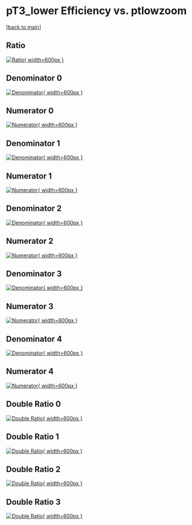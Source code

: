 # pT3_lower Efficiency vs. ptlowzoom

[[back to main](./)]



## Ratio

[![Ratio](../mtv/var/pT3_lower_xtr_321_0_eff_ptlowzoom.png){ width=600px }](../mtv/var/pT3_lower_xtr_321_0_eff_ptlowzoom.pdf)

## Denominator 0

[![Denominator](../mtv/den/pT3_lower_xtr_321_0_eff_ptlowzoom_den0.png){ width=600px }](../mtv/den/pT3_lower_xtr_321_0_eff_ptlowzoom_den0.pdf)

## Numerator 0

[![Numerator](../mtv/num/pT3_lower_xtr_321_0_eff_ptlowzoom_num0.png){ width=600px }](../mtv/num/pT3_lower_xtr_321_0_eff_ptlowzoom_num0.pdf)

## Denominator 1

[![Denominator](../mtv/den/pT3_lower_xtr_321_0_eff_ptlowzoom_den1.png){ width=600px }](../mtv/den/pT3_lower_xtr_321_0_eff_ptlowzoom_den1.pdf)

## Numerator 1

[![Numerator](../mtv/num/pT3_lower_xtr_321_0_eff_ptlowzoom_num1.png){ width=600px }](../mtv/num/pT3_lower_xtr_321_0_eff_ptlowzoom_num1.pdf)

## Denominator 2

[![Denominator](../mtv/den/pT3_lower_xtr_321_0_eff_ptlowzoom_den2.png){ width=600px }](../mtv/den/pT3_lower_xtr_321_0_eff_ptlowzoom_den2.pdf)

## Numerator 2

[![Numerator](../mtv/num/pT3_lower_xtr_321_0_eff_ptlowzoom_num2.png){ width=600px }](../mtv/num/pT3_lower_xtr_321_0_eff_ptlowzoom_num2.pdf)

## Denominator 3

[![Denominator](../mtv/den/pT3_lower_xtr_321_0_eff_ptlowzoom_den3.png){ width=600px }](../mtv/den/pT3_lower_xtr_321_0_eff_ptlowzoom_den3.pdf)

## Numerator 3

[![Numerator](../mtv/num/pT3_lower_xtr_321_0_eff_ptlowzoom_num3.png){ width=600px }](../mtv/num/pT3_lower_xtr_321_0_eff_ptlowzoom_num3.pdf)

## Denominator 4

[![Denominator](../mtv/den/pT3_lower_xtr_321_0_eff_ptlowzoom_den4.png){ width=600px }](../mtv/den/pT3_lower_xtr_321_0_eff_ptlowzoom_den4.pdf)

## Numerator 4

[![Numerator](../mtv/num/pT3_lower_xtr_321_0_eff_ptlowzoom_num4.png){ width=600px }](../mtv/num/pT3_lower_xtr_321_0_eff_ptlowzoom_num4.pdf)

## Double Ratio 0

[![Double Ratio](../mtv/ratio/pT3_lower_xtr_321_0_eff_ptlowzoom_ratio0.png){ width=600px }](../mtv/ratio/pT3_lower_xtr_321_0_eff_ptlowzoom_ratio0.pdf)

## Double Ratio 1

[![Double Ratio](../mtv/ratio/pT3_lower_xtr_321_0_eff_ptlowzoom_ratio1.png){ width=600px }](../mtv/ratio/pT3_lower_xtr_321_0_eff_ptlowzoom_ratio1.pdf)

## Double Ratio 2

[![Double Ratio](../mtv/ratio/pT3_lower_xtr_321_0_eff_ptlowzoom_ratio2.png){ width=600px }](../mtv/ratio/pT3_lower_xtr_321_0_eff_ptlowzoom_ratio2.pdf)

## Double Ratio 3

[![Double Ratio](../mtv/ratio/pT3_lower_xtr_321_0_eff_ptlowzoom_ratio3.png){ width=600px }](../mtv/ratio/pT3_lower_xtr_321_0_eff_ptlowzoom_ratio3.pdf)

